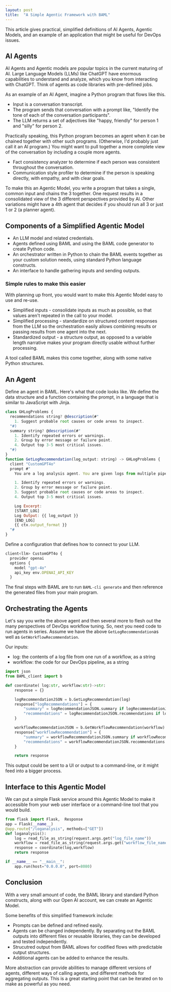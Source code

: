```yaml
---
layout: post
title:  "A Simple Agentic Framework with BAML"
---
```


This article gives practical, simplified definitions of AI Agents, Agentic Models, and an example of an application that might be useful for DevOps issues.

## AI Agents

AI Agents and Agentic models are popular topics in the current maturing of AI. Large Language Models (LLMs) like ChatGPT have enormous capabilities to understand and analyze, which you know from interacting with ChatGPT. Think of agents as code libraries with pre-defined jobs. 

As an example of an AI Agent, imagine a Python program that flows like this.
- Input is a conversation transcript.
- The program sends that conversation with a prompt like, "Identify the tone of each of the conversation participants".
- The LLM returns a set of adjectives like "happy, friendly" for person 1 and "silly" for person 2. 

Practically speaking, this Python program becomes an agent when it can be chained together with other such programs. (Otherwise, I'd probably just call it an AI program.) You might want to pull together a more complete view of the conversation by including a couple more agents.

- Fact consistency analyzer to determine if each person was consistent throughout the conversation.
- Communication style profiler to determine if the person is speaking directly, with empathy, and with clear goals.

To make this an Agentic Model, you write a program that takes a single, common input and chains the 3 together. One request results in a consolidated view of the 3 different perspectives provided by AI. Other variations might have a 4th agent that decides if you should run all 3 or just 1 or 2 (a planner agent).

## Components of a Simplified Agentic Model

- An LLM model and related credentials.
- Agents defined using BAML and using the BAML code generator to create Python code.
- An orchestrator written in Python to chain the BAML events together as your custom solution needs, using standard Python language constructs.
- An interface to handle gathering inputs and sending outputs.

### Simple rules to make this easier

With planning up front, you would want to make this Agentic Model easy to use and re-use. 

- Simplified inputs - consolidate inputs as much as possible, so that values aren't repeated in the call to your model.
- Simplified processing - standardize on structured content responses from the LLM so the orchestration easily allows combining results or passing results from one agent into the next.
- Standardized output - a structure output, as opposed to a variable length narrative makes your program directly usable without further processing.

A tool called BAML makes this come together, along with some native Python structures.

## An Agent

Define an agent in BAML. Here's what that code looks like. We define the data structure and a function containing the prompt, in a language that is similar to JavaScript with Jinja.

```javascript
class GHLogProblems {
  recommendations string? @description(#"
    1. Suggest probable root causes or code areas to inspect.
  "#)
  summary string? @description(#"
    1. Identify repeated errors or warnings.
    2. Group by error message or failure point.
    4. Output top 3-5 most critical issues.
  "#)
}
function GetLogRecommendation(log_output: string) -> GHLogProblems {
  client "CustomGPT4o"
  prompt #"
    You are a log analysis agent. You are given logs from multiple pipeline runs.

    1. Identify repeated errors or warnings.
    2. Group by error message or failure point.
    3. Suggest probable root causes or code areas to inspect.
    4. Output top 3-5 most critical issues.

    Log Excerpt:
    [START_LOG]
    Log Output: {{ log_output }}
    [END_LOG]
    {{ ctx.output_format }}
  "#
}
```

Define a configuration that defines how to connect to your LLM.

```javascript
client<llm> CustomGPT4o {
  provider openai
  options {
    model "gpt-4o"
    api_key env.OPENAI_API_KEY
  }
```

The final steps with BAML are to run `BAML-cli generate` and then reference the generated files from your main program.

## Orchestrating the Agents

Let's say you write the above agent and then several more to flesh out the many perspectives of DevOps workflow tuning. So, next you need code to run agents in series. Assume we have the above `GetLogRecommendation`as well as `GetWorkflowRecommendation`.

Our inputs:
- log: the contents of a log file from one run of a workflow, as a string
- workflow: the code for our DevOps pipeline, as a string

```python
import json
from BAML_client import b

def coordinate( log:str, workflow:str)->str:
    response = {}

    logRecommendationJSON = b.GetLogRecommendation(log)
    response["logRecommendations"] = {
        "summary" = logRecommendationJSON.summary if logRecommendationJSON.summary else None,
        "recommendations" = logRecommendationJSON.recommendations if logRecommendationJSON.recommendations else None
    }

    workflowRecommendationJSON = b.GetWorkflowRecommendation(workflow)
    response["workflowRecommendation"] = {
        "summary" = workflowRecommendationJSON.summary if workflowRecommendationJSON.summary else None,
        "recommendations" = workflowRecommendationJSON.recommendations if workflowRecommendationJSON.recommendations else None
    }

    return response

```

This output could be sent to a UI or output to a command-line, or it might feed into a bigger process.

## Interface to this Agentic Model

We can put a simple Flask service around this Agentic Model to make it accessible from your web user interface or a command-line tool that you would build.

```python
from flask import Flask,  Response
app = Flask(__name__)
@app.route("/loganalysis", methods=["GET"])
def loganalysis():
    log = read_file_as_string(request.args.get("log_file_name"))
    workflow = read_file_as_string(request.args.get("workflow_file_name"))
    response = coordinate(log,workflow)
    return response

if __name__ == "__main__":
    app.run(host="0.0.0.0", port=8080)
```

## Conclusion

With a very small amount of code, the BAML library and standard Python constructs, along with our Open AI account, we can create an Agentic Model.

Some benefits of this simplified framework include:
- Prompts can be defined and refined easily.
- Agents can be changed independently. By separating out the BAML outputs into different files or reusable libraries, they can be developed and tested independently. 
- Strucutred output from BAML allows for codified flows with predictable output structures.
- Additional agents can be added to enhance the results.

More abstraction can provide abilities to manage different versions of agents, different ways of calling agents, and different methods for aggregating outputs. This is a great starting point that can be iterated on to make as powerful as you need.